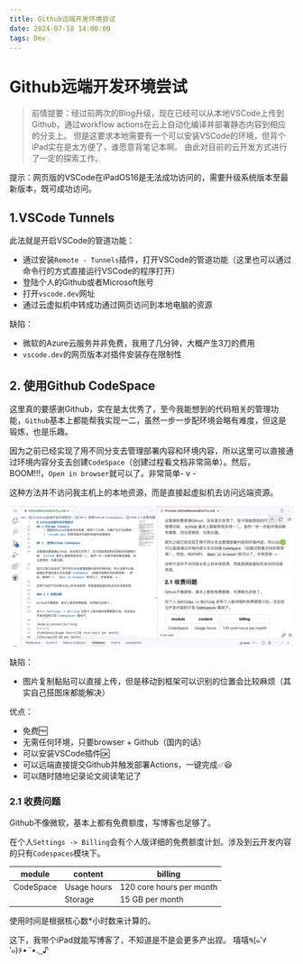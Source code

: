 ```yaml
---
title: Github远端开发环境尝试
date: 2024-07-18 14:00:00
tags: Dev
---
```


# Github远端开发环境尝试

> 前情提要：经过前两次的Blog升级，现在已经可以从本地VSCode上传到Github，通过workflow actions在云上自动化编译并部署静态内容到相应的分支上。
> 但是这要求本地需要有一个可以安装VSCode的环境，但背个iPad实在是太方便了，谁愿意背笔记本啊。
> 由此对目前的云开发方式进行了一定的探索工作。

提示：网页版的VSCode在iPadOS16是无法成功访问的，需要升级系统版本至最新版本，既可成功访问。

## 1.VSCode Tunnels

此法就是开启VSCode的管道功能：
- 通过安装`Remote - Tunnels`插件，打开VSCode的管道功能（这里也可以通过命令行的方式直接运行VSCode的程序打开）
- 登陆个人的Github或者Microsoft账号
- 打开`vscode.dev`网址
- 通过云虚拟机中转成功通过网页访问到本地电脑的资源

缺陷：
- 微软的Azure云服务并非免费，我用了几分钟，大概产生3刀的费用
- `vscode.dev`的网页版本对插件安装存在限制性

## 2. 使用Github CodeSpace

这里真的要感谢Github，实在是太优秀了，至今我能想到的代码相关的管理功能，`Github`基本上都能帮我实现一二，虽然一步一步配环境会略有难度，但这是锻炼，也是乐趣。

因为之前已经实现了用不同分支去管理部署内容和环境内容，所以这里可以直接通过环境内容分支去创建`CodeSpace`（创建过程看文档非常简单）。然后，BOOM!!!，`Open in browser`就可以了。非常简单- v -

这种方法并不访问我主机上的本地资源，而是直接起虚拟机去访问远端资源。

![远端界面](/img/img_in_posts/GithubRemoteEnvTry/image.png)

缺陷：
- 图片复制黏贴可以直接上传，但是移动到框架可以识别的位置会比较麻烦（其实自己搭图床都能解决）

优点：
- 免费🆓
- 无需任何环境，只要browser + Github（国内的话）
- 可以安装VSCode插件🆗
- 可以远端直接提交Github并触发部署Actions，一键完成✅😆
- 可以随时随地记录论文阅读笔记了

### 2.1 收费问题

Github不像微软，基本上都有免费额度，写博客也足够了。

在个人`Settings -> Billing`会有个人版详细的免费额度计划。涉及到云开发内容的只有`Codespaces`模块下。

|module|content|billing|
|-|-|-|
|CodeSpace|Usage hours|120 core hours per month|
||Storage|15 GB per month|

使用时间是根据核心数*小时数来计算的。

这下，我带个iPad就能写博客了，不知道是不是会更多产出捏。
嘻嘻٩(๑′∀ ‵๑)۶•*¨*•.¸¸♪